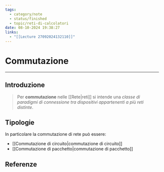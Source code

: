 ```yaml
---
tags:
  - category/note
  - status/finished
  - topic/reti-di-calcolatori
date: 08-10-2024 19:38:27
links:
  - "[[Lecture 27092024132110]]"
---
```

# Commutazione
---
## Introduzione
> Per **commutazione** nelle [[Rete|reti]] si intende una _classe di paradigmi di connessione tra dispositivi appartenenti a più reti distinte_.

## Tipologie
In particolare la commutazione di rete può essere:
- [[Commutazione di circuito|commutazione di circuito]]
- [[Commutazione di pacchetto|commutazione di pacchetto]]

## Referenze